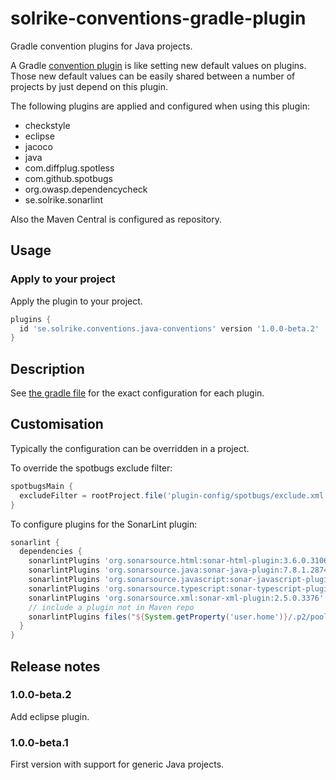 # solrike-conventions-gradle-plugin
Gradle convention plugins for Java projects.

A Gradle [convention plugin](https://docs.gradle.org/current/userguide/sharing_build_logic_between_subprojects.html#sec:convention_plugins) is like setting new
default values on plugins. Those new default values can be easily shared between a number of projects by just
depend on this plugin.

The following plugins are applied and configured when using this plugin:
* checkstyle
* eclipse
* jacoco
* java
* com.diffplug.spotless
* com.github.spotbugs
* org.owasp.dependencycheck
* se.solrike.sonarlint

Also the Maven Central is configured as repository.

## Usage
### Apply to your project
Apply the plugin to your project.

```groovy
plugins {
  id 'se.solrike.conventions.java-conventions' version '1.0.0-beta.2'
}
```

## Description
See [the gradle file](./src/main/groovy/se.solrike.conventions.java-conventions.gradle) for the exact configuration for each plugin.

## Customisation
Typically the configuration can be overridden in a project.

To override the spotbugs exclude filter:

```groovy
spotbugsMain {
  excludeFilter = rootProject.file('plugin-config/spotbugs/exclude.xml')
}
```

To configure plugins for the SonarLint plugin:

```groovy
sonarlint {
  dependencies {
    sonarlintPlugins 'org.sonarsource.html:sonar-html-plugin:3.6.0.3106'
    sonarlintPlugins 'org.sonarsource.java:sonar-java-plugin:7.8.1.28740'
    sonarlintPlugins 'org.sonarsource.javascript:sonar-javascript-plugin:8.8.0.17228' // both JS and TS
    sonarlintPlugins 'org.sonarsource.typescript:sonar-typescript-plugin:2.1.0.4359'
    sonarlintPlugins 'org.sonarsource.xml:sonar-xml-plugin:2.5.0.3376'
    // include a plugin not in Maven repo
    sonarlintPlugins files("${System.getProperty('user.home')}/.p2/pool/plugins/org.sonarlint.eclipse.core_7.2.1.42550/plugins/sonar-secrets-plugin-1.1.0.36766.jar")
  }
}
```


## Release notes

### 1.0.0-beta.2
Add eclipse plugin.

### 1.0.0-beta.1
First version with support for generic Java projects.


